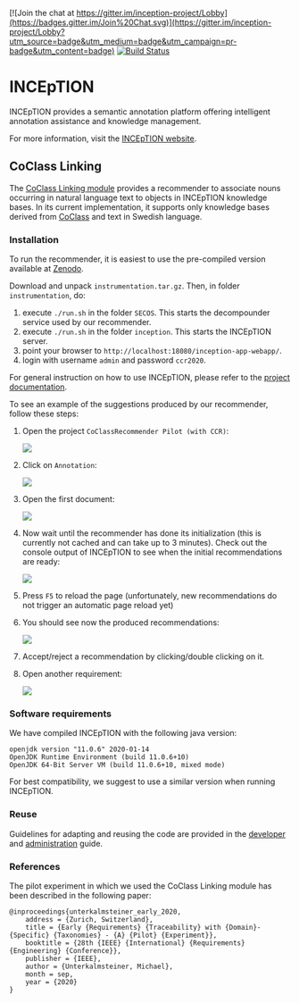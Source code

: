 [![Join the chat at https://gitter.im/inception-project/Lobby](https://badges.gitter.im/Join%20Chat.svg)](https://gitter.im/inception-project/Lobby?utm_source=badge&utm_medium=badge&utm_campaign=pr-badge&utm_content=badge) 
[![Build Status](https://zoidberg.ukp.informatik.tu-darmstadt.de:443/jenkins/buildStatus/icon?job=INCEpTION%20(GitHub)%20(master))](https://zoidberg.ukp.informatik.tu-darmstadt.de:443/jenkins/view/INCEpTION/job/INCEpTION%20(GitHub)%20(master)/)

# INCEpTION

INCEpTION provides a semantic annotation platform offering intelligent annotation assistance and knowledge management.

For more information, visit the [INCEpTION website](https://inception-project.github.io/).

## CoClass Linking

The [CoClass Linking module](https://github.com/munterkalmsteiner/inception/tree/CoClassRecommender/inception-coclass-linking) provides a recommender to associate nouns occurring in natural language text to objects in INCEpTION knowledge bases. In its current implementation, it supports only knowledge bases derived from [CoClass](https://coclass.byggtjanst.se/about#about-coclass) and text in Swedish language.

### Installation
To run the recommender, it is easiest to use the pre-compiled version available at [Zenodo](http://doi.org/10.5281/zenodo.3827169).

Download and unpack `instrumentation.tar.gz`. Then, in folder `instrumentation`, do: 

1. execute `./run.sh` in the folder `SECOS`. This starts the decompounder service used by our recommender. 
2. execute `./run.sh` in the folder `inception`. This starts the INCEpTION server.
3. point your browser to `http://localhost:18080/inception-app-webapp/`. 
4. login with username `admin` and password `ccr2020`. 

For general instruction on how to use INCEpTION, please refer to the [project documentation](https://inception-project.github.io/documentation/).

To see an example of the suggestions produced by our recommender, follow these steps:

1. Open the project `CoClassRecommender Pilot (with CCR)`: 
        
    ![](/inception-coclass-linking/src/main/resources/screenshots/screenshot_1.png?raw=true)
2. Click on `Annotation`:
    
    ![](/inception-coclass-linking/src/main/resources/screenshots/screenshot_2.png?raw=true)
3. Open the first document:
    
    ![](/inception-coclass-linking/src/main/resources/screenshots/screenshot_3.png?raw=true)
4. Now wait until the recommender has done its initialization (this is currently not cached and can take up to 3 minutes). Check out the console output of INCEpTION to see when the initial recommendations are ready:
    
    ![](/inception-coclass-linking/src/main/resources/screenshots/screenshot_4.png?raw=true)
5. Press `F5` to reload the page (unfortunately, new recommendations do not trigger an automatic page reload yet)
6. You should see now the produced recommendations:
    
    ![](/inception-coclass-linking/src/main/resources/screenshots/screenshot_5.png?raw=true)
7. Accept/reject a recommendation by clicking/double clicking on it.
8. Open another requirement:
    
    ![](/inception-coclass-linking/src/main/resources/screenshots/screenshot_6.png?raw=true)


### Software requirements
We have compiled INCEpTION with the following java version:

	openjdk version "11.0.6" 2020-01-14
	OpenJDK Runtime Environment (build 11.0.6+10)
	OpenJDK 64-Bit Server VM (build 11.0.6+10, mixed mode)


For best compatibility, we suggest to use a similar version when running INCEpTION.
 
### Reuse
Guidelines for adapting and reusing the code are provided in the [developer](inception-coclass-linking/src/main/resources/META-INF/asciidoc/developer-guide/coclass-linking.adoc) and [administration](inception-coclass-linking/src/main/resources/META-INF/asciidoc/admin-guide/settings_coclass-linking.adoc) guide.

### References
The pilot experiment in which we used the CoClass Linking module has been described in the following paper:

    @inproceedings{unterkalmsteiner_early_2020,
	    address = {Zurich, Switzerland},
	    title = {Early {Requirements} {Traceability} with {Domain}-{Specific} {Taxonomies} - {A} {Pilot} {Experiment}},
	    booktitle = {28th {IEEE} {International} {Requirements} {Engineering} {Conference}},
	    publisher = {IEEE},
	    author = {Unterkalmsteiner, Michael},
	    month = sep,
	    year = {2020}
    }



